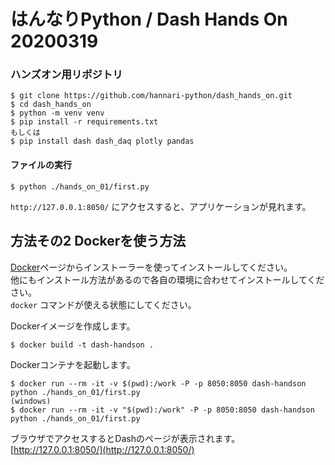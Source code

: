 # はんなりPython / Dash Hands On 20200319

### ハンズオン用リポジトリ

```
$ git clone https://github.com/hannari-python/dash_hands_on.git
$ cd dash_hands_on
$ python -m venv venv
$ pip install -r requirements.txt
もしくは
$ pip install dash dash_daq plotly pandas 
```

#### ファイルの実行

```
$ python ./hands_on_01/first.py
```

``http://127.0.0.1:8050/`` にアクセスすると、アプリケーションが見れます。



## 方法その2 Dockerを使う方法

[Docker](https://www.docker.com/get-started)ページからインストーラーを使ってインストールしてください。  
他にもインストール方法があるので各自の環境に合わせてインストールしてください。  
`docker` コマンドが使える状態にしてください。


Dockerイメージを作成します。

```
$ docker build -t dash-handson .
```

Dockerコンテナを起動します。

```
$ docker run --rm -it -v $(pwd):/work -P -p 8050:8050 dash-handson python ./hands_on_01/first.py
(windows)
$ docker run --rm -it -v "$(pwd):/work" -P -p 8050:8050 dash-handson python ./hands_on_01/first.py
```

ブラウザでアクセスするとDashのページが表示されます。
[http://127.0.0.1:8050/](http://127.0.0.1:8050/)


